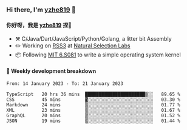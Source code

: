 ### Hi there, I'm [yzhe819](https://github.com/yzhe819) 👋

#### 你好呀，我是 [yzhe819](https://github.com/yzhe819) 捏👋

- :hammer_and_pick: C/Java/Dart/JavaScript/Python/Golang, a litter bit Assembly
- :pencil2: Working on [RSS3](https://github.com/NaturalSelectionLabs/RSS3) at [Natural Selection Labs](https://github.com/NaturalSelectionLabs)
- 📦 Following [MIT 6.S081](https://pdos.csail.mit.edu/6.S081/2020/) to write a simple operating system kernel



#### 📝 Weekly development breakdown

<!--START_SECTION:waka-->

```text
From: 14 January 2023 - To: 21 January 2023

TypeScript   20 hrs 36 mins  ██████████████████████▒░░   89.65 %
CSS          45 mins         ▓░░░░░░░░░░░░░░░░░░░░░░░░   03.30 %
Markdown     24 mins         ▒░░░░░░░░░░░░░░░░░░░░░░░░   01.77 %
XML          23 mins         ▒░░░░░░░░░░░░░░░░░░░░░░░░   01.67 %
GraphQL      20 mins         ▒░░░░░░░░░░░░░░░░░░░░░░░░   01.52 %
JSON         19 mins         ▒░░░░░░░░░░░░░░░░░░░░░░░░   01.44 %
```

<!--END_SECTION:waka-->



